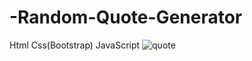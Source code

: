 # -Random-Quote-Generator
Html Css(Bootstrap) JavaScript
![quote](https://github.com/kubraStack/-Random-Quote-Generator/assets/90907447/850ed1fc-cd61-4091-9b50-8ac8095a48cb)
